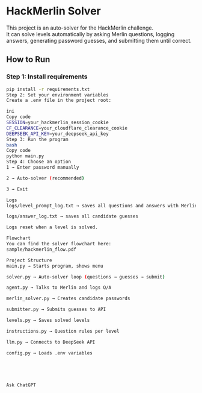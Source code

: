 # HackMerlin Solver

This project is an auto-solver for the HackMerlin challenge.  
It can solve levels automatically by asking Merlin questions, logging answers, generating password guesses, and submitting them until correct.

## How to Run

### Step 1: Install requirements
```bash
pip install -r requirements.txt
Step 2: Set your environment variables
Create a .env file in the project root:

ini
Copy code
SESSION=your_hackmerlin_session_cookie
CF_CLEARANCE=your_cloudflare_clearance_cookie
DEEPSEEK_API_KEY=your_deepseek_api_key
Step 3: Run the program
bash
Copy code
python main.py
Step 4: Choose an option
1 → Enter password manually

2 → Auto-solver (recommended)

3 → Exit

Logs
logs/level_prompt_log.txt → saves all questions and answers with Merlin

logs/answer_log.txt → saves all candidate guesses

Logs reset when a level is solved.

Flowchart
You can find the solver flowchart here:
sample/hackmerlin_flow.pdf

Project Structure
main.py → Starts program, shows menu

solver.py → Auto-solver loop (questions → guesses → submit)

agent.py → Talks to Merlin and logs Q/A

merlin_solver.py → Creates candidate passwords

submitter.py → Submits guesses to API

levels.py → Saves solved levels

instructions.py → Question rules per level

llm.py → Connects to DeepSeek API

config.py → Loads .env variables





Ask ChatGPT
